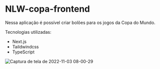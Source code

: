 # NLW-copa-frontend
Nessa aplicação é possível criar bolões para os jogos da Copa do Mundo.

Tecnologias utilizadas:

- Next.js
- Taildwindcss
- TypeScript

![Captura de tela de 2022-11-03 08-00-29](https://user-images.githubusercontent.com/99975837/199722324-ce539621-6ad6-4534-9d56-26beca33a683.png)
